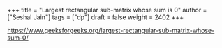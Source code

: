 +++
title = "Largest rectangular sub-matrix whose sum is 0"
author = ["Seshal Jain"]
tags = ["dp"]
draft = false
weight = 2402
+++

<https://www.geeksforgeeks.org/largest-rectangular-sub-matrix-whose-sum-0/>
